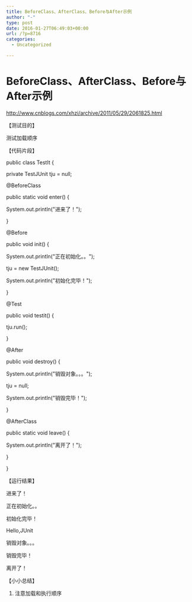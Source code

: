 ```yaml
---
title: BeforeClass、AfterClass、Before与After示例
author: "-"
type: post
date: 2016-01-27T06:49:03+00:00
url: /?p=8716
categories:
  - Uncategorized

---
```

# BeforeClass、AfterClass、Before与After示例
http://www.cnblogs.com/xhzi/archive/2011/05/29/2061825.html

【测试目的】

测试加载顺序

【代码片段】

public class TestIt {
  
private TestJUnit tju = null;

@BeforeClass
  
public static void enter() {
  
System.out.println("进来了！");
  
}

@Before
  
public void init() {
  
System.out.println("正在初始化。。");
  
tju = new TestJUnit();
  
System.out.println("初始化完毕！");
  
}

@Test
  
public void testit() {
  
tju.run();
  
}

@After
  
public void destroy() {
  
System.out.println("销毁对象。。。");
  
tju = null;
  
System.out.println("销毁完毕！");
  
}

@AfterClass
  
public static void leave() {
  
System.out.println("离开了！");
  
}
  
}
  
【运行结果】
  
进来了！
  
正在初始化。。
  
初始化完毕！
  
Hello,JUnit
  
销毁对象。。。
  
销毁完毕！
  
离开了！

【小小总结】

1. 注意加载和执行顺序